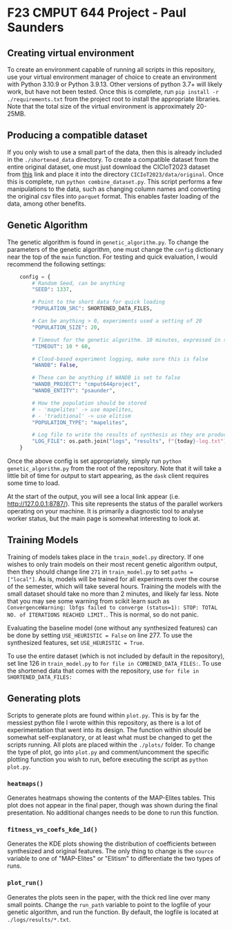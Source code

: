 # F23 CMPUT 644 Project - Paul Saunders

## Creating virtual environment
To create an environment capable of running all scripts in this repository, use your virtual environment manager of choice to create an environment with Python 3.10.9 or Python 3.9.13. Other versions of python 3.7+ will likely work, but have not been tested. Once this is complete, run `pip install -r ./requirements.txt` from the project root to install the appropriate libraries. Note that the total size of the virtual environment is approximately 20-25MB. 

## Producing a compatible dataset
If you only wish to use a small part of the data, then this is already included in the `./shortened_data` directory. To create a compatible dataset from the entire original dataset, one must just download the CICIoT2023 dataset from [this](https://www.unb.ca/cic/datasets/iotdataset-2023.html) link and place it into the directory `CICIoT2023/data/original`. Once this is complete, run `python combine_dataset.py`. This script performs a few manipulations to the data, such as changing column names and converting the original csv files into `parquet` format. This enables faster loading of the data, among other benefits. 

## Genetic Algorithm
The genetic algorithm is found in `genetic_algorithm.py`. To change the parameters of the genetic algorithm, one must change the `config` dictionary near the top of the `main` function. For testing and quick evaluation, I would recommend the following settings: 
```python
    config = {
        # Random Seed, can be anything
        "SEED": 1337,

        # Point to the short data for quick loading
        "POPULATION_SRC": SHORTENED_DATA_FILES,

        # Can be anything > 0, experiments used a setting of 20
        "POPULATION_SIZE": 20,

        # Timeout for the genetic algorithm. 10 minutes, expressed in seconds
        "TIMEOUT": 10 * 60,

        # Cloud-based experiment logging, make sure this is false
        "WANDB": False,  

        # These can be anything if WANDB is set to false
        "WANDB_PROJECT": "cmput644project",
        "WANDB_ENTITY": "psaunder",  

        # How the population should be stored
        # - 'mapelites' -> use mapelites,
        # - 'traditional' -> use elitism 
        "POPULATION_TYPE": "mapelites",

        # Log file to write the results of synthesis as they are produced
        "LOG_FILE": os.path.join("logs", "results", f"{today}-log.txt"),
    }
```

Once the above config is set appropriately, simply run `python genetic_algorithm.py` from the root of the repository. Note that it will take a little bit of time for output to start appearing, as the `dask` client requires some time to load.

At the start of the output, you will see a local link appear (i.e. http://127.0.0.1:8787/). This site represents the status of the parallel workers operating on your machine. It is primarily a diagnostic tool to analyse worker status, but the main page is somewhat interesting to look at.

## Training Models
Training of models takes place in the `train_model.py` directory. If one wishes to only train models on their most recent genetic algorithm output, then they should change line `271` in `train_model.py` to set `paths = ["local"]`. As is, models will be trained for all experiments over the course of the semester, which will take several hours. Training the models with the small dataset should take no more than 2 minutes, and likely far less. Note that you may see some warning from scikit learn such as `ConvergenceWarning: lbfgs failed to converge (status=1): STOP: TOTAL NO. of ITERATIONS REACHED LIMIT.`. This is normal, so do not panic.

Evaluating the baseline model (one without any synthesized features) can be done by setting `USE_HEURISTIC = False` on line 277. To use the synthesized features, set `USE_HEURISTIC = True`. 

To use the entire dataset (which is not included by default in the repository), set line 126 in `train_model.py` to `for file in COMBINED_DATA_FILES:`. To use the shortened data that comes with the repository, use `for file in SHORTENED_DATA_FILES:`

## Generating plots
Scripts to generate plots are found within `plot.py`. This is by far the messiest python file I wrote within this repository, as there is a lot of experimentation that went into its design. The function within should be somewhat self-explanatory, or at least what must be changed to get the scripts running. All plots are placed within the `./plots/` folder. To change the type of plot, go into `plot.py` and comment/uncomment the specific plotting function you wish to run, before executing the script as `python plot.py`. 

### `heatmaps()`
Generates heatmaps showing the contents of the MAP-Elites tables. This plot does not appear in the final paper, though was shown during the final presentation. No additional changes needs to be done to run this function. 

### `fitness_vs_coefs_kde_1d()`
Generates the KDE plots showing the distribution of coefficients between synthesized and original features. The only thing to change is the `source` variable to one of "MAP-Elites" or "Elitism" to differentiate the two types of runs.

### `plot_run()`
Generates the plots seen in the paper, with the thick red line over many small points. Change the `run_path` variable to point to the logfile of your genetic algorithm, and run the function. By default, the logfile is located at `./logs/results/*.txt`. 

